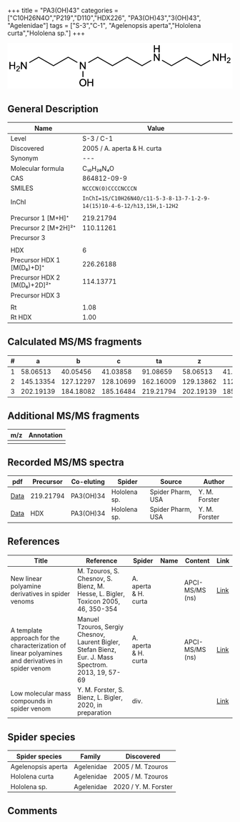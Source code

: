 +++
title = "PA3(OH)43"
categories = ["C10H26N4O","P219","D110","HDX226",
"PA3(OH)43","3(OH)43",
"Agelenidae"]
tags = ["S-3","C-1",
"Agelenopsis aperta","Hololena curta","Hololena sp."]
+++

![](/img/PA3(OH)43.png)

## General Description

| Name                        | Value                       |
|-----------------------------|-----------------------------|
| Level                       | S-3 / C-1                   |
| Discovered                  | 2005 / A. aperta & H. curta |
| Synonym                     | ---                         |
| Molecular formula           | C₁₀H₂₆N₄O                   |
| CAS                         | 864812-09-9                 |
| SMILES | `NCCCN(O)CCCCNCCCN`  |
| InChI  | `InChI=1S/C10H26N4O/c11-5-3-8-13-7-1-2-9-14(15)10-4-6-12/h13,15H,1-12H2`  |
|                             |                             |
| Precursor 1 [M+H]⁺          | 219.21794                   |
| Precursor 2 [M+2H]²⁺        | 110.11261                   |
| Precursor 3                 |                             |
|                             |                             |
| HDX                         | 6                           |
| Precursor HDX 1 [M(D₆)+D]⁺   | 226.26188                   |
| Precursor HDX 2 [M(D₆)+2D]²⁺ | 114.13771                   |
| Precursor HDX 3             |                             |
|                             |                             |
| Rt                          | 1.08                            |
| Rt HDX                      | 1.00                            |

## Calculated MS/MS fragments

| # | a         | b         | c         | ta        | z         | y         | tz        |
|---|-----------|-----------|-----------|-----------|-----------|-----------|-----------|
| 1 | 58.06513 | 40.05456 | 41.03858 | 91.08659 | 58.06513 | 41.03858 | 75.09167 |
| 2 | 145.13354 | 127.12297 | 128.10699 | 162.16009 | 129.13862 | 112.11208 | 162.16009 |
| 3 | 202.19139 | 184.18082 | 185.16484 | 219.21794 | 202.19139 | 185.16484 | 219.21794 |

## Additional MS/MS fragments

| m/z | Annotation |
|-----|------------|
|     |            |

## Recorded MS/MS spectra

| pdf | Precursor | Co-eluting | Spider | Source | Author |
|-----|-----------|------------|--------|--------|--------|
| [Data](/pdf/Hololena-sp/219_PA3(OH)34_PA3(OH)43_Ho-sp.pdf) | 219.21794 | PA3(OH)34          | Hololena sp. | Spider Pharm, USA | Y. M. Forster |
| [Data](/pdf/Hololena-sp/219_PA3(OH)34_PA3(OH)43_Ho-sp_HDX.pdf) | HDX | PA3(OH)34          | Hololena sp. | Spider Pharm, USA | Y. M. Forster |

## References

| Title                                                                                             | Reference                                                                                            | Spider               | Name | Content         | Link                                                  |
|---------------------------------------------------------------------------------------------------|------------------------------------------------------------------------------------------------------|----------------------|------|-----------------|-------------------------------------------------------|
| New linear polyamine derivatives in spider venoms                                                 | M. Tzouros, S. Chesnov, S. Bienz, M. Hesse, L. Bigler, Toxicon 2005, 46, 350-354                     | A. aperta & H. curta |      | APCI-MS/MS (ns) | [Link](https://doi.org/10.1016/j.toxicon.2005.04.018) |
| A template approach for the characterization of linear polyamines and derivatives in spider venom | Manuel Tzouros, Sergiy Chesnov, Laurent Bigler, Stefan Bienz, Eur. J. Mass Spectrom. 2013, 19, 57-69 | A. aperta & H. curta |      | APCI-MS/MS (ns) | [Link](https://doi.org/10.1255/ejms.1213)             |
| Low molecular mass compounds in spider venom      | Y. M. Forster, S. Bienz, L. Bigler, 2020, in preparation          | div.       |   |   | [Link](unknown) |

## Spider species

| Spider species     | Family     | Discovered        |
|--------------------|------------|-------------------|
| Agelenopsis aperta | Agelenidae | 2005 / M. Tzouros |
| Hololena curta     | Agelenidae | 2005 / M. Tzouros |
| Hololena sp. | Agelenidae | 2020 / Y. M. Forster |

## Comments